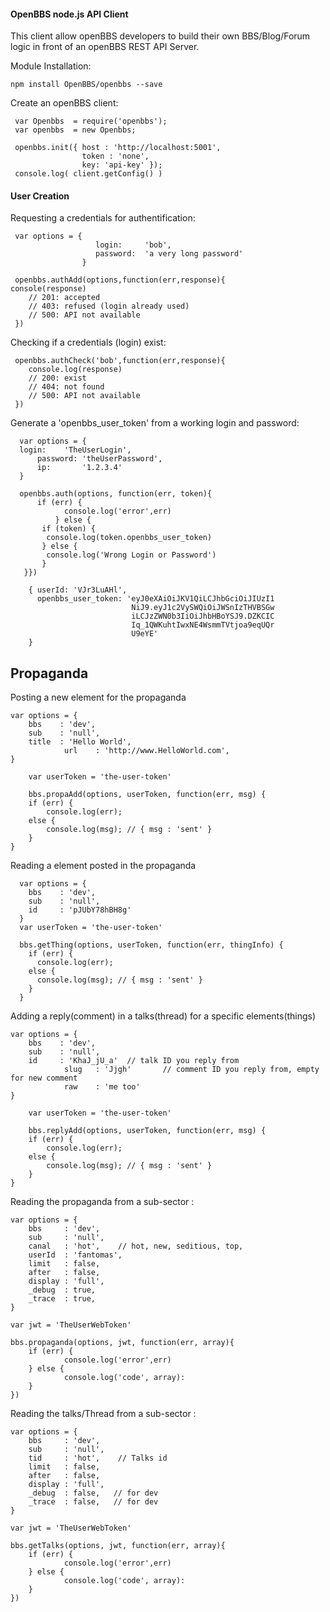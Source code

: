 #### OpenBBS node.js API Client

This  client allow openBBS developers to build their own BBS/Blog/Forum logic in front
of an openBBS REST API Server.

Module Installation:

    npm install OpenBBS/openbbs --save


Create an openBBS client:

     var Openbbs  = require('openbbs');
     var openbbs  = new Openbbs;

     openbbs.init({ host : 'http://localhost:5001',
                    token : 'none',
                    key: 'api-key' });
     console.log( client.getConfig() )


#### User Creation 


Requesting a credentials for authentification:

     var options = {  
                       login:     'bob',
                       password:  'a very long password'
                    }

     openbbs.authAdd(options,function(err,response){
	console(response)
        // 201: accepted
        // 403: refused (login already used)
        // 500: API not available
     })



Checking if a credentials (login) exist:

     openbbs.authCheck('bob',function(err,response){
      	console.log(response)
        // 200: exist
        // 404: not found
        // 500: API not available
     })


Generate a 'openbbs_user_token' from a working login and password:

      var options = {
	  login:    'TheUserLogin', 
          password: 'theUserPassword',
          ip:       '1.2.3.4'
      }

      openbbs.auth(options, function(err, token){
	      if (err) {
        	    console.log('error',err)
              } else {
	 	   if (token) {
	 	   	console.log(token.openbbs_user_token)
	 	   } else {
	 	   	console.log('Wrong Login or Password')
	 	   }
       }})

        { userId: 'VJr3LuAHl',
          openbbs_user_token: 'eyJ0eXAiOiJKV1QiLCJhbGciOiJIUzI1
                               NiJ9.eyJ1c2VySWQiOiJWSnIzTHVBSGw
                               iLCJzZWN0b3IiOiJhbHBoYSJ9.DZKCIC
                               Iq_1QWKuhtIwxNE4WsmmTVtjoa9eqUQr
                               U9eYE' 
        }




## Propaganda



Posting a new element for the propaganda

	var options = {
		bbs    : 'dev',
		sub    : 'null',
		title  : 'Hello World',
                url    : 'http://www.HelloWorld.com',
	}
        
        var userToken = 'the-user-token'

        bbs.propaAdd(options, userToken, function(err, msg) {
		if (err) { 
			console.log(err);
		else {
			console.log(msg); // { msg : 'sent' }
		}
	}



Reading a element posted in the propaganda

      var options = {
        bbs    : 'dev',
        sub    : 'null',
        id     : 'pJUbY78hBH8g'
      }
      var userToken = 'the-user-token'

      bbs.getThing(options, userToken, function(err, thingInfo) {
        if (err) { 
          console.log(err);
        else {
          console.log(msg); // { msg : 'sent' }
        }
      }


Adding a reply(comment) in a talks(thread) for a specific elements(things)

	var options = {
		bbs    : 'dev',
		sub    : 'null',
		id     : 'KhaJ_jU_a'  // talk ID you reply from 
                slug   : 'Jjgh'       // comment ID you reply from, empty for new comment
                raw    : 'me too'
	}
        
        var userToken = 'the-user-token'

        bbs.replyAdd(options, userToken, function(err, msg) {
		if (err) { 
			console.log(err);
		else {
			console.log(msg); // { msg : 'sent' }
		}
	}




Reading the propaganda from a sub-sector :

	var options = {
  		bbs     : 'dev',
  		sub     : 'null',
  		canal   : 'hot',    // hot, new, seditious, top,
  		userId  : 'fantomas',
  		limit   : false,
  		after   : false,
  		display : 'full',
  		_debug  : true,  
  		_trace  : true,  
	}

	var jwt = 'TheUserWebToken'

	bbs.propaganda(options, jwt, function(err, array){
  		if (err) {
    			console.log('error',err)
  		} else {
    			console.log('code', array): 
  		}
	}) 


Reading the talks/Thread  from a sub-sector :

	var options = {
  		bbs     : 'dev',
  		sub     : 'null',
  		tid     : 'hot',    // Talks id
  		limit   : false,
  		after   : false,
  		display : 'full',
  		_debug  : false,   // for dev  
  		_trace  : false,   // for dev
	}

	var jwt = 'TheUserWebToken'

	bbs.getTalks(options, jwt, function(err, array){
  		if (err) {
    			console.log('error',err)
  		} else {
    			console.log('code', array): 
  		}
	}) 



